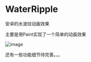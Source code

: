 # WaterRipple
安卓的水波纹动画效果



主要是用Paint实现了一个简单的动画效果

![image](https://github.com/zhvip/WaterRipple/blob/master/screenshots/QQ20191016-233734.gif)

还有一些功能细节待完善。。。
